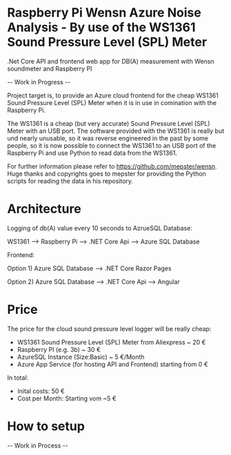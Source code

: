 # Raspberry Pi Wensn Azure Noise Analysis - By use of the WS1361 Sound Pressure Level (SPL) Meter
.Net Core API and frontend web app for DB(A) measurement with Wensn soundmeter and Raspberry PI

-- Work in Progress --

Project target is, to provide an Azure cloud frontend for the cheap WS1361 Sound Pressure Level (SPL) Meter when it is in use in comination with the Raspberry Pi.

The WS1361 is a cheap (but very accurate) Sound Pressure Level (SPL) Meter with an USB port. The software provided with the WS1361 is really but und nearly unusable, so it was reverse engineered in the past by some people, so it is now possible to connect the WS1361 to an USB port of the Raspberry Pi and use Python to read data from the WS1361.

For further information please refer to https://github.com/mepster/wensn. Huge thanks and copyrights goes to mepster for providing the Python scripts for reading the data in his repository. 

# Architecture

Logging of db(A) value every 10 seconds to AzrueSQL Database:

WS1361 --> Raspberry Pi --> .NET Core Api --> Azure SQL Database

Frontend:

Option 1) Azure SQL Database --> .NET Core Razor Pages

Option 2) Azure SQL Database --> .NET Core Api --> Angular

# Price

The price for the cloud sound pressure level logger will be really cheap:

- WS1361 Sound Pressure Level (SPL) Meter from Aliexpress ~ 20 €
- Raspberry PI (e.g. 3b) ~ 30 €
- AzureSQL Instance (Size:Basic) ~ 5 €/Month
- Azure App Service (for hosting API and Frontend) starting from 0 €

In total:
* Inital costs: 50 €
* Cost per Month: Starting vom ~5 €

# How to setup

-- Work in Process --







